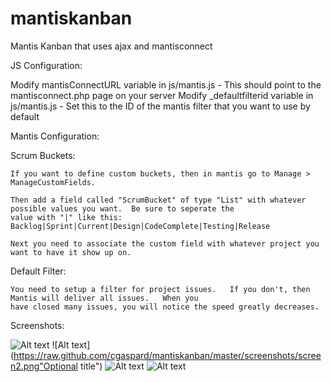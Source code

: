 mantiskanban
============

Mantis Kanban that uses ajax and mantisconnect

JS Configuration:

  Modify mantisConnectURL variable in js/mantis.js -  This should point to the mantisconnect.php page on your server
  Modify _defaultfilterid variable in js/mantis.js -  Set this to the ID of the mantis filter that you want to use by default

Mantis Configuration:

  Scrum Buckets:
  
    If you want to define custom buckets, then in mantis go to Manage > ManageCustomFields.
  
    Then add a field called "ScrumBucket" of type "List" with whatever possible values you want.  Be sure to seperate the
    value with "|" like this: Backlog|Sprint|Current|Design|CodeComplete|Testing|Release
    
    Next you need to associate the custom field with whatever project you want to have it show up on.

  Default Filter:

    You need to setup a filter for project issues.   If you don't, then Mantis will deliver all issues.   When you
    have closed many issues, you will notice the speed greatly decreases.

  Screenshots:

![Alt text](https://raw.github.com/cgaspard/mantiskanban/master/screenshots/screen1.png "Optional title")
![Alt text](https://raw.github.com/cgaspard/mantiskanban/master/screenshots/screen2.png"Optional title")
![Alt text](https://raw.github.com/cgaspard/mantiskanban/master/screenshots/screen3.png "Optional title")
![Alt text](https://raw.github.com/cgaspard/mantiskanban/master/screenshots/screen4.png "Optional title")
